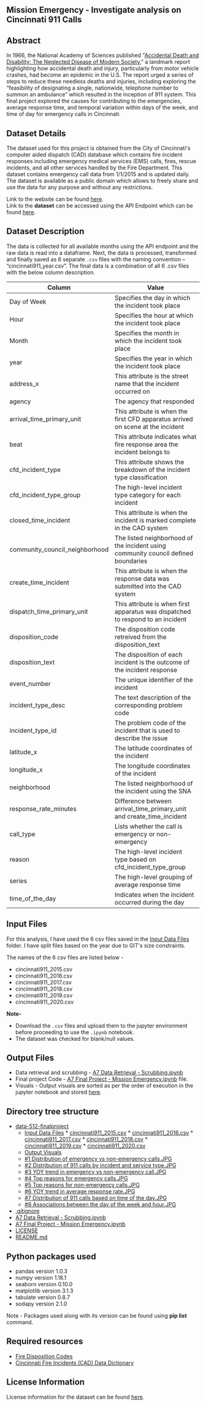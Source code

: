 ## Mission Emergency - Investigate analysis on Cincinnati 911 Calls

## Abstract 
In 1966, the National Academy of Sciences published "[Accidental Death and Disability: The Neglected Disease of Modern Society](https://www.ems.gov/pdf/1997-Reproduction-AccidentalDeathDissability.pdf),” a landmark report highlighting how accidental death and injury, particularly from motor vehicle crashes, had become an epidemic in the U.S. The report urged a series of steps to reduce these needless deaths and injuries, including exploring the “feasibility of designating a single, nationwide, telephone number to summon an ambulance”  which resulted in the inception of 911 system. This final project explored the causes for contributing to the emergencies, average response time, and temporal variation within days of the week, and time of day for emergency calls in Cincinnati.


## Dataset Details

The dataset used for this project is obtained from the City of Cincinnati's computer aided dispatch (CAD) database which contains fire incident responses including emergency medical services (EMS) calls, fires, rescue incidents, and all other services handled by the Fire Department. This dataset contains emergency call data from 1/1/2015 and is updated daily. The dataset is available as a public domain which allows to freely share and use the data for any purpose and without any restrictions.

Link to the website can be found [here](https://data.cincinnati-oh.gov/Safety/Cincinnati-Fire-Incidents-CAD-including-EMS-ALS-BL/vnsz-a3wp). <br/>
Link to the **dataset** can be accessed using the API Endpoint which can be found [here](https://data.cincinnati-oh.gov/resource/vnsz-a3wp.json).

## Dataset Description

The data is collected for all available months using the API endpoint and the raw data is read into a dataframe. Next, the data is processed, transformed and finally saved as 6 separate `.csv` files with the naming convention – “cincinnati911_year.csv”. The final data is a combination of all 6 .csv files with the below column description.

| Column | Value |
| ------ | ----- |
|Day of Week| Specifies the day in which the incident took place|
|Hour| Specifies the hour at which the incident took place|
|Month| Specifies the month in which the incident took place|
|year| Specifies the year in which the incident took place|
|address_x|This attribute is the street name that the incident occurred on|
|agency|The agency that responded|
|arrival_time_primary_unit|This attribute is when the first CFD apparatus arrived on scene at the incident|
|beat|This attribute indicates what fire response area the incident belongs to|
|cfd_incident_type|This attribute shows the breakdown of the incident type classification|
|cfd_incident_type_group|The high-level incident type category for each incident|
|closed_time_incident|This attribute is when the incident is marked complete in the CAD system|
|community_council_neighborhood|The listed neighborhood of the incident using community council defined boundaries|
|create_time_incident|This attribute is when the response data was submitted into the CAD system|
|dispatch_time_primary_unit|This attribute is when first apparatus was dispatched to respond to an incident|
|disposition_code|The disposition code retreived from the disposition_text|
|disposition_text|The disposition of each incident is the outcome of the incident response|
|event_number|The unique identifier of the incident|
|incident_type_desc|The text description of the corresponding problem code|
|incident_type_id|The problem code of the incident that is used to describe the issue|
|latitude_x|The latitude coordinates of the incident|
|longitude_x|The longitude coordinates of the incident|
|neighborhood|The listed neighborhood of the incident using the SNA|
|response_rate_minutes|Difference between arrival_time_primary_unit and create_time_incident|
|call_type| Lists whether the call is emergency or non-emergency|
|reason|The high-level incident type based on cfd_incident_type_group|
|series|The high-level grouping of average response time|
|time_of_the_day| Indicates when the incident occurred during the day|


## Input Files 

For this analysis, I have used the 6 csv files saved in the [Input Data Files](https://github.com/sandhyatharanian/data-512-finalproject/tree/main/Input%20Data%20Files) folder. I have split files based on the year due to GIT's size constraints.

The names of the 6 csv files are listed below - 

- cincinnati911_2015.csv
- cincinnati911_2016.csv
- cincinnati911_2017.csv
- cincinnati911_2018.csv
- cincinnati911_2019.csv
- cincinnati911_2020.csv

**Note-** 

 - Download the `.csv` files and upload them to the jupyter environment before proceeding to use the `.ipynb` notebook.
 - The dataset was checked for blank/null values. 

## Output Files

 - Data retrieval and scrubbing - [A7 Data Retrieval - Scrubbing.ipynb](https://github.com/sandhyatharanian/data-512-finalproject/blob/main/A7%20Data%20Retrieval%20-%20Scrubbing.ipynb) 
 - Final project Code - [A7 Final Project - Mission Emergency.ipynb](https://github.com/sandhyatharanian/data-512-finalproject/blob/main/A7%20Final%20Project%20-%20Mission%20Emergency.ipynb) file. 
 - Visuals - Output visuals are sorted as per the order of execution in the jupyter notebook and stored [here](https://github.com/sandhyatharanian/data-512-finalproject/tree/main/Output%20Visuals).
 
## Directory tree structure

 * [data-512-finalproject](https://github.com/sandhyatharanian/data-512-finalproject)
   * [Input Data Files](https://github.com/sandhyatharanian/data-512-finalproject/tree/main/Input%20Data%20Files)
         * [cincinnati911_2015.csv](https://github.com/sandhyatharanian/data-512-finalproject/blob/main/Input%20Data%20Files/cincinnati911_2015.csv)
         * [cincinnati911_2016.csv](https://github.com/sandhyatharanian/data-512-finalproject/blob/main/Input%20Data%20Files/cincinnati911_2016.csv)
         * [cincinnati911_2017.csv](https://github.com/sandhyatharanian/data-512-finalproject/blob/main/Input%20Data%20Files/cincinnati911_2017.csv)
         * [cincinnati911_2018.csv](https://github.com/sandhyatharanian/data-512-finalproject/blob/main/Input%20Data%20Files/cincinnati911_2018.csv)
         * [cincinnati911_2019.csv](https://github.com/sandhyatharanian/data-512-finalproject/blob/main/Input%20Data%20Files/cincinnati911_2019.csv)
         * [cincinnati911_2020.csv](https://github.com/sandhyatharanian/data-512-finalproject/blob/main/Input%20Data%20Files/cincinnati911_2020.csv)
   * [Output Visuals](https://github.com/sandhyatharanian/data-512-finalproject/tree/main/Output%20Visuals)
    * [#1 Distribution of emergency vs non-emergency calls.JPG](https://github.com/sandhyatharanian/data-512-finalproject/blob/main/Output%20Visuals/%231%20Distribution%20of%20emergency%20vs%20non-emergency%20calls.JPG)
    * [#2 Distribution of 911 calls by incident and service type.JPG](https://github.com/sandhyatharanian/data-512-finalproject/blob/main/Output%20Visuals/%232%20Distribution%20of%20911%20calls%20by%20incident%20and%20service%20type.JPG)
    * [#3 YOY trend in emergency vs non-emergency call.JPG](https://github.com/sandhyatharanian/data-512-finalproject/blob/main/Output%20Visuals/%233%20YOY%20trend%20in%20emergency%20vs%20non-emergency%20call.JPG)
    * [#4 Top reasons for emergency calls.JPG](https://github.com/sandhyatharanian/data-512-finalproject/blob/main/Output%20Visuals/%234%20Top%20reasons%20for%20emergency%20calls.JPG)
    * [#5 Top reasons for non-emergency calls.JPG](https://github.com/sandhyatharanian/data-512-finalproject/blob/main/Output%20Visuals/%235%20Top%20reasons%20for%20non-emergency%20calls.JPG)
    * [#6 YOY trend in average response rate.JPG](https://github.com/sandhyatharanian/data-512-finalproject/blob/main/Output%20Visuals/%236%20YOY%20trend%20in%20average%20response%20rate.JPG)
    * [#7 Distribution of 911 calls based on time of the day.JPG](https://github.com/sandhyatharanian/data-512-finalproject/blob/main/Output%20Visuals/%237%20Distribution%20of%20911%20calls%20based%20on%20time%20of%20the%20day.JPG)
    * [#8 Associations between the day of the week and hour.JPG](https://github.com/sandhyatharanian/data-512-finalproject/blob/main/Output%20Visuals/%238%20Associations%20between%20the%20day%20of%20the%20week%20and%20hour.JPG)
 * [.gitignore](https://github.com/sandhyatharanian/data-512-finalproject/blob/main/.gitignore)
 * [A7 Data Retrieval - Scrubbing.ipynb](https://github.com/sandhyatharanian/data-512-finalproject/blob/main/A7%20Data%20Retrieval%20-%20Scrubbing.ipynb)
 * [A7 Final Project - Mission Emergency.ipynb](https://github.com/sandhyatharanian/data-512-finalproject/blob/main/A7%20Final%20Project%20-%20Mission%20Emergency.ipynb)
 * [LICENSE](https://github.com/sandhyatharanian/data-512-finalproject/blob/main/LICENSE)
 * [README.md](https://github.com/sandhyatharanian/data-512-finalproject/blob/main/README.md)


## Python packages used

- pandas version 1.0.3
- numpy  version 1.18.1
- seaborn  version 0.10.0
- matplotlib version 3.1.3
- tabulate version 0.8.7
- sodapy version 2.1.0

Note - Packages used along with its version can be found using **pip list** command.

## Required resources

- [Fire Disposition Codes](https://data.cincinnati-oh.gov/api/views/vnsz-a3wp/files/0b9dac12-3a5f-4771-b33e-edc049ba0c21?download=true&filename=Fire%20Disposition%20Codes.pdf)
- [Cincinnati Fire Incidents (CAD) Data Dictionary](https://data.cincinnati-oh.gov/api/views/vnsz-a3wp/files/b149e911-467c-4828-9701-434e95cded55?download=true&filename=Cincinnati%20Fire%20Incidents%20(CAD)%20Data%20Dictionary.pdf)


## License Information

License information for the dataset can be found [here](https://opendatacommons.org/licenses/pddl/1-0/).
